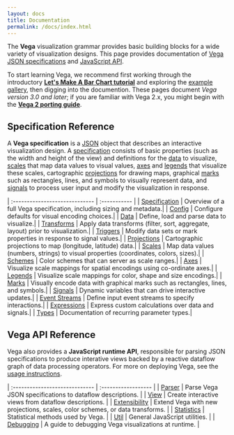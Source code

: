 ```yaml
---
layout: docs
title: Documentation
permalink: /docs/index.html
---
```


The **Vega** visualization grammar provides basic building blocks for a wide variety of visualization designs. This page provides documentation of [Vega JSON specifications](#specification) and [JavaScript API](#api).

To start learning Vega, we recommend first working through the introductory **[Let's Make A Bar Chart tutorial](../tutorials/bar-chart)** and exploring the [example gallery](../examples), then digging into the documention. These pages document _Vega version 3.0 and later_; if you are familiar with Vega 2.x, you might begin with the [**Vega 2 porting guide**](porting-guide).


## <a name="specification"></a>Specification Reference

A **Vega specification** is a [JSON](http://en.wikipedia.org/wiki/JSON) object that describes an interactive visualization design. A [specification](specification) consists of basic properties (such as the width and height of the view) and definitions for the [data](data) to visualize, [scales](scales) that map data values to visual values, [axes](axes) and [legends](legends) that visualize these scales, cartographic [projections](projections) for drawing maps, graphical [marks](marks) such as rectangles, lines, and symbols to visually represent data, and [signals](signals) to process user input and modify the visualization in response.

| :----------------------------- | :----------- |
| [Specification](specification) | Overview of a full Vega specification, including sizing and metadata.|
| [Config](config)               | Configure defaults for visual encoding choices.|
| [Data](data)                   | Define, load and parse data to visualize.|
| [Transforms](transforms)       | Apply data transforms (filter, sort, aggregate, layout) prior to visualization.|
| [Triggers](triggers)           | Modify data sets or mark properties in response to signal values.|
| [Projections](projections)     | Cartographic projections to map (longitude, latitude) data.|
| [Scales](scales)               | Map data values (numbers, strings) to visual properties (coordinates, colors, sizes).|
| [Schemes](schemes)             | Color schemes that can server as scale ranges.|
| [Axes](axes)                   | Visualize scale mappings for spatial encodings using co-ordinate axes.|
| [Legends](legends)             | Visualize scale mappings for color, shape and size encodings.|
| [Marks](marks)                 | Visually encode data with graphical marks such as rectangles, lines, and symbols.|
| [Signals](signals)             | Dynamic variables that can drive interactive updates.|
| [Event Streams](event-streams) | Define input event streams to specify interactions.|
| [Expressions](expressions)     | Express custom calculations over data and signals.|
| [Types](types)                 | Documentation of recurring parameter types.|


## <a name="api"></a>Vega API Reference

Vega also provides a **JavaScript runtime API**, responsible for parsing JSON specifications to produce interative views backed by a reactive dataflow graph of data processing operators. For more on deploying Vega, see the [usage instructions](../usage).

| :----------------------------- | :------------------ |
| [Parser](api/parser)           | Parse Vega JSON specifications to dataflow descriptions. |
| [View](api/view)               | Create interactive views from dataflow descriptions. |
| [Extensibility](api/extensibility) | Extend Vega with new projections, scales, color schemes, or data transforms. |
| [Statistics](api/statistics)   | Statistical methods used by Vega. |
| [Util](api/util)               | General JavaScript utilities. |
| [Debugging](api/debugging)     | A guide to debugging Vega visualizations at runtime. |
